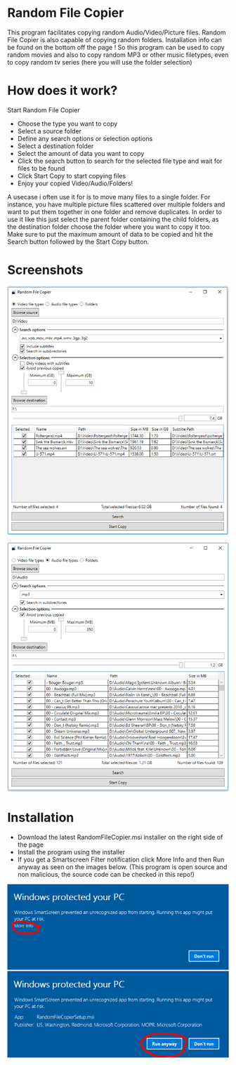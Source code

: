 # Random File Copier
This program facilitates copying random Audio/Video/Picture files. Random File Copier is also capable of copying random folders. Installation info can be found on the bottom off the page ! 
So this program can be used to copy random movies and also to copy random MP3 or other music filetypes, even to copy random tv series (here you will use the folder selection)

# How does it work?
Start Random File Copier
* Choose the type you want to copy
* Select a source folder
* Define any search options or selection options
* Select a destination folder
* Select the amount of data you want to copy
* Click the search button to search for the selected file type and wait for files to be found
* Click Start Copy to start copying files
* Enjoy your copied Video/Audio/Folders!

A usecase i often use it for is to move many files to a single folder. For instance, you have multiple picture files scattered over multiple folders and want to put them together in one folder and remove duplicates. In order to use it like this just select the parent folder containing the child folders, as the destination folder choose the folder where you want to copy it too. Make sure to put the maximum amount of data to be copied and hit the Search button followed by the Start Copy button.

# Screenshots
![Video](assets/application/Video.PNG?raw=true)

![Audio](assets/application/Audio.PNG?raw=true)

# Installation
* Download the latest RandomFileCopier.msi installer on the right side of the page
* Install the program using the installer
* If you get a Smartscreen Filter notification click More Info and then Run anyway as seen on the images below. (This program is open source and non malicious, the source code can be checked in this repo!)

![Smartscreen1](assets/installation/Smartscreencutted.PNG?raw=true)
![Smartscreen2](assets/installation/Smartscreen2Cutted.PNG?raw=true)

